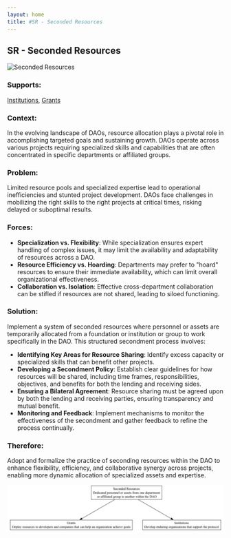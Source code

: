 ```yaml
---
layout: home
title: #SR - Seconded Resources
---
```


## SR - Seconded Resources

![Seconded Resources](./output/illustration/seconded_resources_illustration_v3.png)

### Supports:

[Institutions](./institutions.html), [Grants](./grants.html)

### Context:

In the evolving landscape of DAOs, resource allocation plays a pivotal role in accomplishing targeted goals and sustaining growth. DAOs operate across various projects requiring specialized skills and capabilities that are often concentrated in specific departments or affiliated groups.

### Problem:

Limited resource pools and specialized expertise lead to operational inefficiencies and stunted project development. DAOs face challenges in mobilizing the right skills to the right projects at critical times, risking delayed or suboptimal results.

### Forces:

- **Specialization vs. Flexibility**: While specialization ensures expert handling of complex issues, it may limit the availability and adaptability of resources across a DAO.
- **Resource Efficiency vs. Hoarding**: Departments may prefer to "hoard" resources to ensure their immediate availability, which can limit overall organizational effectiveness.
- **Collaboration vs. Isolation**: Effective cross-department collaboration can be stifled if resources are not shared, leading to siloed functioning.

### Solution:

Implement a system of seconded resources where personnel or assets are temporarily allocated from a foundation or institution or group to work specifically in the DAO. This structured secondment process involves:
- **Identifying Key Areas for Resource Sharing**: Identify excess capacity or specialized skills that can benefit other projects.
- **Developing a Secondment Policy**: Establish clear guidelines for how resources will be shared, including time frames, responsibilities, objectives, and benefits for both the lending and receiving sides.
- **Ensuring a Bilateral Agreement**: Resource sharing must be agreed upon by both the lending and receiving parties, ensuring transparency and mutual benefit.
- **Monitoring and Feedback**: Implement mechanisms to monitor the effectiveness of the secondment and gather feedback to refine the process continually.

### Therefore:

Adopt and formalize the practice of seconding resources within the DAO to enhance flexibility, efficiency, and collaborative synergy across projects, enabling more dynamic allocation of specialized assets and expertise.

![Seconded Resources](./output/seconded_resources_specific_graph_v3.png)